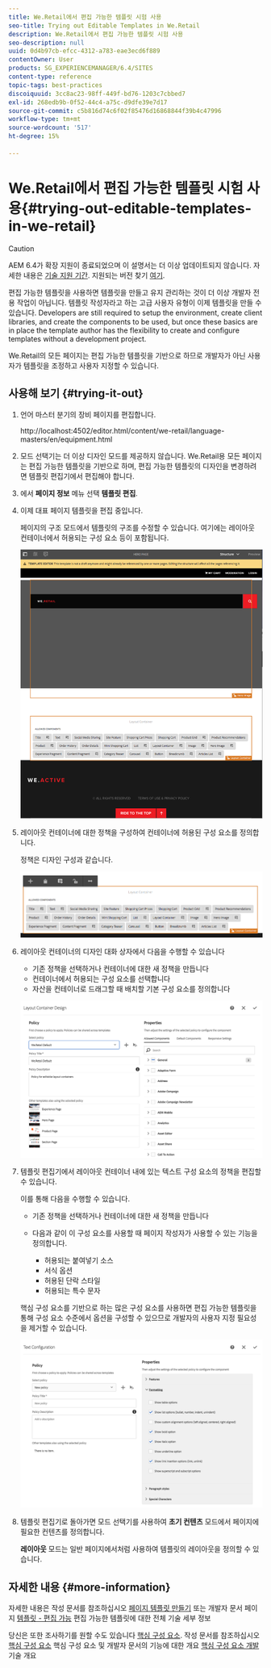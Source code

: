 ```yaml
---
title: We.Retail에서 편집 가능한 템플릿 시험 사용
seo-title: Trying out Editable Templates in We.Retail
description: We.Retail에서 편집 가능한 템플릿 시험 사용
seo-description: null
uuid: 0d4b97cb-efcc-4312-a783-eae3ecd6f889
contentOwner: User
products: SG_EXPERIENCEMANAGER/6.4/SITES
content-type: reference
topic-tags: best-practices
discoiquuid: 3cc8ac23-98ff-449f-bd76-1203c7cbbed7
exl-id: 268edb9b-0f52-44c4-a75c-d9dfe39e7d17
source-git-commit: c5b816d74c6f02f85476d16868844f39b4c47996
workflow-type: tm+mt
source-wordcount: '517'
ht-degree: 15%

---
```


# We.Retail에서 편집 가능한 템플릿 시험 사용{#trying-out-editable-templates-in-we-retail}

>[!CAUTION]
>
>AEM 6.4가 확장 지원이 종료되었으며 이 설명서는 더 이상 업데이트되지 않습니다. 자세한 내용은 [기술 지원 기간](https://helpx.adobe.com/kr/support/programs/eol-matrix.html). 지원되는 버전 찾기 [여기](https://experienceleague.adobe.com/docs/).

편집 가능한 템플릿을 사용하면 템플릿을 만들고 유지 관리하는 것이 더 이상 개발자 전용 작업이 아닙니다. 템플릿 작성자라고 하는 고급 사용자 유형이 이제 템플릿을 만들 수 있습니다. Developers are still required to setup the environment, create client libraries, and create the components to be used, but once these basics are in place the template author has the flexibility to create and configure templates without a development project.

We.Retail의 모든 페이지는 편집 가능한 템플릿을 기반으로 하므로 개발자가 아닌 사용자가 템플릿을 조정하고 사용자 지정할 수 있습니다.

## 사용해 보기 {#trying-it-out}

1. 언어 마스터 분기의 장비 페이지를 편집합니다.

   http://localhost:4502/editor.html/content/we-retail/language-masters/en/equipment.html

1. 모드 선택기는 더 이상 디자인 모드를 제공하지 않습니다. We.Retail용 모든 페이지는 편집 가능한 템플릿을 기반으로 하며, 편집 가능한 템플릿의 디자인을 변경하려면 템플릿 편집기에서 편집해야 합니다.
1. 에서 **페이지 정보** 메뉴 선택 **템플릿 편집**.
1. 이제 대표 페이지 템플릿을 편집 중입니다.

   페이지의 구조 모드에서 템플릿의 구조를 수정할 수 있습니다. 여기에는 레이아웃 컨테이너에서 허용되는 구성 요소 등이 포함됩니다.

   ![chlimage_1-138](assets/chlimage_1-138.png)

1. 레이아웃 컨테이너에 대한 정책을 구성하여 컨테이너에 허용된 구성 요소를 정의합니다.

   정책은 디자인 구성과 같습니다.

   ![chlimage_1-139](assets/chlimage_1-139.png)

1. 레이아웃 컨테이너의 디자인 대화 상자에서 다음을 수행할 수 있습니다

   * 기존 정책을 선택하거나 컨테이너에 대한 새 정책을 만듭니다
   * 컨테이너에서 허용되는 구성 요소를 선택합니다
   * 자산을 컨테이너로 드래그할 때 배치할 기본 구성 요소를 정의합니다

   ![chlimage_1-140](assets/chlimage_1-140.png)

1. 템플릿 편집기에서 레이아웃 컨테이너 내에 있는 텍스트 구성 요소의 정책을 편집할 수 있습니다.

   이를 통해 다음을 수행할 수 있습니다.

   * 기존 정책을 선택하거나 컨테이너에 대한 새 정책을 만듭니다
   * 다음과 같이 이 구성 요소를 사용할 때 페이지 작성자가 사용할 수 있는 기능을 정의합니다.

      * 허용되는 붙여넣기 소스
      * 서식 옵션
      * 허용된 단락 스타일
      * 허용되는 특수 문자

   핵심 구성 요소를 기반으로 하는 많은 구성 요소를 사용하면 편집 가능한 템플릿을 통해 구성 요소 수준에서 옵션을 구성할 수 있으므로 개발자의 사용자 지정 필요성을 제거할 수 있습니다.

   ![chlimage_1-141](assets/chlimage_1-141.png)

1. 템플릿 편집기로 돌아가면 모드 선택기를 사용하여 **초기 컨텐츠** 모드에서 페이지에 필요한 컨텐츠를 정의합니다.

   **레이아웃** 모드는 일반 페이지에서처럼 사용하여 템플릿의 레이아웃을 정의할 수 있습니다.

## 자세한 내용 {#more-information}

자세한 내용은 작성 문서를 참조하십시오 [페이지 템플릿 만들기](/help/sites-authoring/templates.md) 또는 개발자 문서 페이지 [템플릿 - 편집 가능](/help/sites-developing/page-templates-editable.md) 편집 가능한 템플릿에 대한 전체 기술 세부 정보

당신은 또한 조사하기를 원할 수도 있습니다 [핵심 구성 요소](/help/sites-developing/we-retail-core-components.md). 작성 문서를 참조하십시오 [핵심 구성 요소](https://experienceleague.adobe.com/docs/experience-manager-core-components/using/introduction.html?lang=ko) 핵심 구성 요소 및 개발자 문서의 기능에 대한 개요 [핵심 구성 요소 개발](https://helpx.adobe.com/experience-manager/core-components/using/developing.html) 기술 개요
